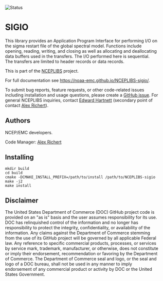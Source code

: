 ![Status](https://github.com/NOAA-EMC/NCEPLIBS-sigio/workflows/Build%20and%20Test/badge.svg)

# SIGIO

This library provides an Application Program Interface for performing
I/O on the sigma restart file of the global spectral model. Functions
include opening, reading, writing, and closing as well as allocating
and deallocating data buffers used in the transfers. The I/O performed
here is sequential. The transfers are limited to header records or
data records.

This is part of the [NCEPLIBS](https://github.com/NOAA-EMC/NCEPLIBS)
project.

For full documentation see https://noaa-emc.github.io/NCEPLIBS-sigio/.

To submit bug reports, feature requests, or other code-related issues including installation and usage questions, please create a [GitHub issue](https://github.com/NOAA-EMC/NCEPLIBS-sigio/issues). For general NCEPLIBS inquiries, contact [Edward Hartnett](mailto:edward.hartnett@noaa.gov) (secondary point of contact [Alex Richert](mailto:alexander.richert@noaa.gov)).

## Authors

NCEP/EMC developers.

Code Manager: [Alex Richert](mailto:alexander.richert@noaa.gov)

## Installing

```
mkdir build
cd build
cmake -DCMAKE_INSTALL_PREFIX=/path/to/install /path/to/NCEPLIBS-sigio
make -j2
make install
```

## Disclaimer

The United States Department of Commerce (DOC) GitHub project code is
provided on an "as is" basis and the user assumes responsibility for
its use. DOC has relinquished control of the information and no longer
has responsibility to protect the integrity, confidentiality, or
availability of the information. Any claims against the Department of
Commerce stemming from the use of its GitHub project will be governed
by all applicable Federal law. Any reference to specific commercial
products, processes, or services by service mark, trademark,
manufacturer, or otherwise, does not constitute or imply their
endorsement, recommendation or favoring by the Department of
Commerce. The Department of Commerce seal and logo, or the seal and
logo of a DOC bureau, shall not be used in any manner to imply
endorsement of any commercial product or activity by DOC or the United
States Government.
